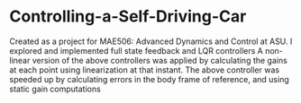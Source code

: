 # Controlling-a-Self-Driving-Car
Created as a project for MAE506: Advanced Dynamics and Control at ASU. I explored and implemented full state feedback and LQR controllers
A non-linear version of the above controllers was applied by calculating the gains at each point using linearization at that instant.
The above controller was speeded up by calculating errors in the body frame of reference, and using static gain computations
